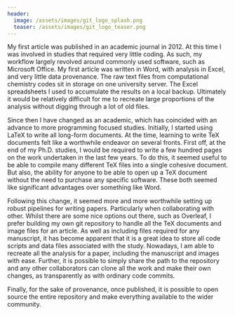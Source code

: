 ```yaml
---
header:
  image: /assets/images/git_logo_splash.png
  teaser: /assets/images/git_logo_teaser.png
---
```


My first article was published in an academic journal in 2012. At this time I was involved in studies that required very little coding. As such, my workflow largely revolved around commonly used software, such as Microsoft Office. My first article was written in Word, with analysis in Excel, and very little data provenance. The raw text files from computational chemistry codes sit in storage on one university server. The Excel spreadsheets I used to accumulate the results on a local backup. Ultimately it would be relatively difficult for me to recreate large proportions of the analysis without digging through a lot of old files.

Since then I have changed as an academic, which has coincided with an advance to more programming focused studies. Initially, I started using LaTeX to write all long-form documents. At the time, learning to write TeX documents felt like a worthwhile endeavor on several fronts. First off, at the end of my Ph.D. studies, I would be required to write a few hundred pages on the work undertaken in the last few years. To do this, it seemed useful to be able to compile many different TeX files into a single cohesive document. But also, the ability for anyone to be able to open up a TeX document without the need to purchase any specific software. These both seemed like significant advantages over something like Word.

Following this change, it seemed more and more worthwhile setting up robust pipelines for writing papers. Particularly when collaborating with other. Whilst there are some nice options out there, such as Overleaf, I prefer building my own git repository to handle all the TeX documents and image files for an article. As well as including files required for any manuscript, it has become apparent that it is a great idea to store all code scripts and data files associated with the study. Nowadays, I am able to recreate all the analysis for a paper, including the manuscript and images with ease. Further, it is possible to simply share the path to the repository and any other collaborators can clone all the work and make their own changes, as transparently as with ordinary code commits.

Finally, for the sake of provenance, once published, it is possible to open source the entire repository and make everything available to the wider community.
